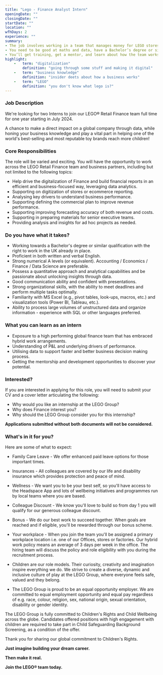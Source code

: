 ```yaml
---
title: "Lego - Finance Analyst Intern"
openingDate: ""
closingDate: ""
startDate: ""
location: ""
wfhDays: 2
experience: ""
summary: 
- The job involves working in a team that manages money for LEGO stores. This can involve working on finance projects like making reports and helping with business plans. 
- You need to be good at maths and data, have a Bachelor’s degree or similar, and be able to work in the UK.
- You’ll get training, get a mentor, and learn about how the team works. You’ll also get benefits like time off, insurance, and discounts on LEGO stuff. This job is about working with money and data to help LEGO stores.
highlight:
    -   term: "digitalization"
        definition: "going through some stuff and making it digital"
    -   term: "business knowledge"
        definition: "insider deets about how a business works"
    -   term: "LEGO"
        definition: "you don't know what lego is?"
---
```


### Job Description

We're looking for two Interns to join our LEGO® Retail Finance team full time for one year starting in July 2024.

A chance to make a direct impact on a global company through data, while honing your business knowledge and play a vital part in helping one of the world's best-selling and most reputable toy brands reach more children!

### Core Responsibilities

The role will be varied and exciting. You will have the opportunity to work across the LEGO Retail Finance team and business partners, including but not limited to the following topics:
- Help drive the digitalization of Finance and build financial reports in an efficient and business-focused way, leveraging data analytics.
- Supporting on digitization of stores or ecommerce reporting.
- Analysing key drivers to understand business performance.
- Supporting defining the commercial plan to improve revenue performance.
- Supporting improving forecasting accuracy of both revenue and costs.
- Supporting in preparing materials for senior executive teams.
- Providing analysis and insights for ad hoc projects as needed.

### Do you have what it takes?
- Working towards a Bachelor's degree or similar qualification with the right to work in the UK already in place.
- Proficient in both written and verbal English.
- Strong numerical A levels (or equivalent). Accounting / Economics / Finance / Data Science are preferable.
- Possess a quantitative approach and analytical capabilities and be passionate about unlocking insights through data.
- Good communication ability and confident with presentations.
- Strong organizational skills, with the ability to meet deadlines and perform multiple tasks optimally.
- Familiarity with MS Excel (e.g., pivot tables, look-ups, macros, etc.) and visualization tools (Power BI, Tableau, etc.).
- Ability to process large volumes of unstructured data and organize information - experience with SQL or other languages preferred.

### What you can learn as an intern
- Exposure to a high performing global finance team that has embraced hybrid work arrangements.
- Understanding of P&L and underlying drivers of performance.
- Utilising data to support faster and better business decision making process.
- Getting the mentorship and development opportunities to discover your potential.

### Interested?

If you are interested in applying for this role, you will need to submit your CV and a cover letter articulating the following:
- Why would you like an internship at the LEGO Group?
- Why does Finance interest you?
- Why should the LEGO Group consider you for this internship?

**Applications submitted without both documents will not be considered.**


### What's in it for you?

Here are some of what to expect:
- Family Care Leave - We offer enhanced paid leave options for those important times.
- Insurances - All colleagues are covered by our life and disability insurance which provides protection and peace of mind.
- Wellness - We want you to be your best self, so you'll have access to the Headspace App and lots of wellbeing initiatives and programmes run by local teams where you are based.
- Colleague Discount - We know you'll love to build so from day 1 you will qualify for our generous colleague discount.
- Bonus - We do our best work to succeed together. When goals are reached and if eligible, you'll be rewarded through our bonus scheme.
- Your workplace - When you join the team you'll be assigned a primary workplace location i.e. one of our Offices, stores or factories. Our hybrid work policy means an average of 3 days per week in the office. The hiring team will discuss the policy and role eligibility with you during the recruitment process.
- Children are our role models. Their curiosity, creativity and imagination inspire everything we do. We strive to create a diverse, dynamic and inclusive culture of play at the LEGO Group, where everyone feels safe, valued and they belong.
 
- The LEGO Group is proud to be an equal opportunity employer. We are committed to equal employment opportunity and equal pay regardless of e.g. race, colour, religion, sex, national origin, sexual orientation, disability or gender identity.

The LEGO Group is fully committed to Children's Rights and Child Wellbeing across the globe. Candidates offered positions with high engagement with children are required to take part in Child Safeguarding Background Screening, as a condition of the offer.

Thank you for sharing our global commitment to Children's Rights.

**Just imagine building your dream career.**

**Then make it real.**

**Join the LEGO® team today.**